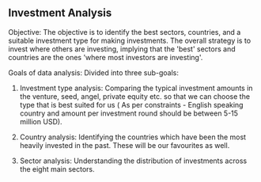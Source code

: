 ## Investment Analysis
 
Objective: The objective is to identify the best sectors, countries, and a suitable investment type for making investments. The overall strategy is to invest where others are investing, implying that the 'best' sectors and countries are the ones 'where most investors are investing'.

Goals of data analysis: Divided into three sub-goals:

1. Investment type analysis: Comparing the typical investment amounts in the venture, seed, angel, private equity etc. so that we can choose the type that is best suited for us ( As per constraints - English speaking country and amount per investment round should be between 5-15 million USD).

2. Country analysis: Identifying the countries which have been the most heavily invested in the past. These will be our favourites as well.

3. Sector analysis: Understanding the distribution of investments across the eight main sectors. 
